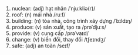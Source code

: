 1. nuclear: (adj) hạt nhân /ˈnjuːkliə(r)/
2. roof: (n) mái nhà /ruːf/
3. building: (n) tòa nhà, công trình xây dựng /ˈbɪldɪŋ/
4. produce: (v) sản xuất, tạo ra /prəˈdjuːs/
5. provide: (v) cung cấp /prəˈvaɪd/
6. change: (v) biến đổi, thay đổi /tʃeɪndʒ/
7. safe: (adj) an toàn /seɪf/